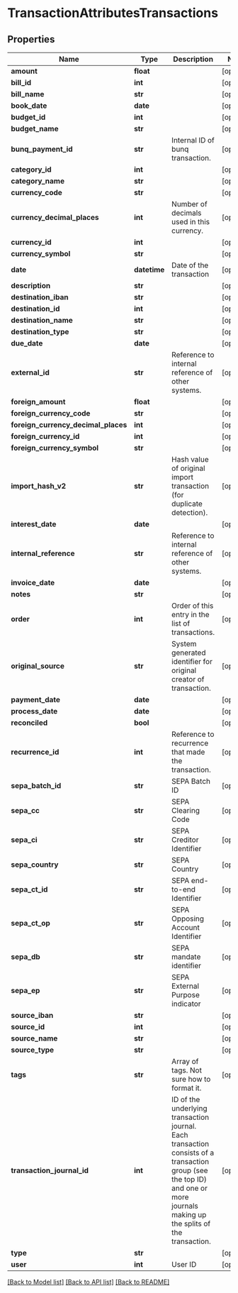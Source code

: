# TransactionAttributesTransactions

## Properties
Name | Type | Description | Notes
------------ | ------------- | ------------- | -------------
**amount** | **float** |  | [optional] 
**bill_id** | **int** |  | [optional] 
**bill_name** | **str** |  | [optional] 
**book_date** | **date** |  | [optional] 
**budget_id** | **int** |  | [optional] 
**budget_name** | **str** |  | [optional] 
**bunq_payment_id** | **str** | Internal ID of bunq transaction. | [optional] 
**category_id** | **int** |  | [optional] 
**category_name** | **str** |  | [optional] 
**currency_code** | **str** |  | [optional] 
**currency_decimal_places** | **int** | Number of decimals used in this currency. | [optional] 
**currency_id** | **int** |  | [optional] 
**currency_symbol** | **str** |  | [optional] 
**date** | **datetime** | Date of the transaction | [optional] 
**description** | **str** |  | [optional] 
**destination_iban** | **str** |  | [optional] 
**destination_id** | **int** |  | [optional] 
**destination_name** | **str** |  | [optional] 
**destination_type** | **str** |  | [optional] 
**due_date** | **date** |  | [optional] 
**external_id** | **str** | Reference to internal reference of other systems. | [optional] 
**foreign_amount** | **float** |  | [optional] 
**foreign_currency_code** | **str** |  | [optional] 
**foreign_currency_decimal_places** | **int** |  | [optional] 
**foreign_currency_id** | **int** |  | [optional] 
**foreign_currency_symbol** | **str** |  | [optional] 
**import_hash_v2** | **str** | Hash value of original import transaction (for duplicate detection). | [optional] 
**interest_date** | **date** |  | [optional] 
**internal_reference** | **str** | Reference to internal reference of other systems. | [optional] 
**invoice_date** | **date** |  | [optional] 
**notes** | **str** |  | [optional] 
**order** | **int** | Order of this entry in the list of transactions. | [optional] 
**original_source** | **str** | System generated identifier for original creator of transaction. | [optional] 
**payment_date** | **date** |  | [optional] 
**process_date** | **date** |  | [optional] 
**reconciled** | **bool** |  | [optional] 
**recurrence_id** | **int** | Reference to recurrence that made the transaction. | [optional] 
**sepa_batch_id** | **str** | SEPA Batch ID | [optional] 
**sepa_cc** | **str** | SEPA Clearing Code | [optional] 
**sepa_ci** | **str** | SEPA Creditor Identifier | [optional] 
**sepa_country** | **str** | SEPA Country | [optional] 
**sepa_ct_id** | **str** | SEPA end-to-end Identifier | [optional] 
**sepa_ct_op** | **str** | SEPA Opposing Account Identifier | [optional] 
**sepa_db** | **str** | SEPA mandate identifier | [optional] 
**sepa_ep** | **str** | SEPA External Purpose indicator | [optional] 
**source_iban** | **str** |  | [optional] 
**source_id** | **int** |  | [optional] 
**source_name** | **str** |  | [optional] 
**source_type** | **str** |  | [optional] 
**tags** | **str** | Array of tags. Not sure how to format it. | [optional] 
**transaction_journal_id** | **int** | ID of the underlying transaction journal. Each transaction consists of a transaction group (see the top ID) and one or more journals making up the splits of the transaction.  | [optional] 
**type** | **str** |  | [optional] 
**user** | **int** | User ID | [optional] 

[[Back to Model list]](../README.md#documentation-for-models) [[Back to API list]](../README.md#documentation-for-api-endpoints) [[Back to README]](../README.md)


